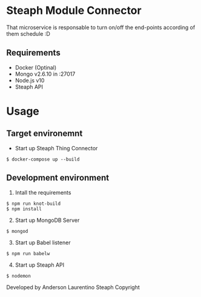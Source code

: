 # Steaph Module Connector

That microservice is responsable to turn on/off the end-points according of them schedule :D

## Requirements

* Docker (Optinal)
* Mongo v2.6.10 in :27017
* Node.js v10
* Steaph API

# Usage

## Target environemnt

* Start up Steaph Thing Connector
```
$ docker-compose up --build
```

## Development environment

1. Intall the requirements
```
$ npm run knot-build
$ npm install
```

2. Start up MongoDB Server
```
$ mongod
```

3. Start up Babel listener
```
$ npm run babelw
```

4. Start up Steaph API
```
$ nodemon
```

Developed by Anderson Laurentino
Steaph Copyright